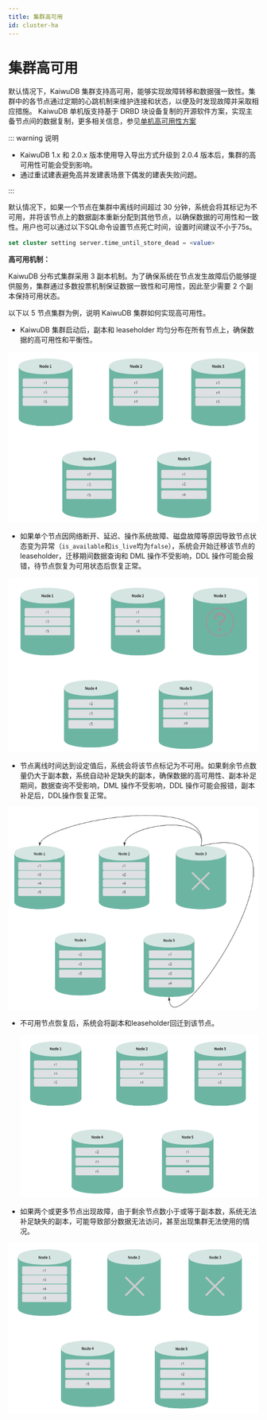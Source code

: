 ```yaml
---
title: 集群高可用
id: cluster-ha
---
```


# 集群高可用

默认情况下，KaiwuDB 集群支持高可用，能够实现故障转移和数据强一致性。集群中的各节点通过定期的心跳机制来维护连接和状态，以便及时发现故障并采取相应措施。
KaiwuDB 单机版支持基于 DRBD 块设备复制的开源软件方案，实现主备节点间的数据复制，更多相关信息，参见[单机高可用性方案](../best-practices/single-ha.md)

::: warning 说明
- KaiwuDB 1.x 和 2.0.x 版本使用导入导出方式升级到 2.0.4 版本后，集群的高可用性可能会受到影响。
- 通过重试建表避免高并发建表场景下偶发的建表失败问题。

:::

默认情况下，如果一个节点在集群中离线时间超过 30 分钟，系统会将其标记为不可用，并将该节点上的数据副本重新分配到其他节点，以确保数据的可用性和一致性。用户也可以通过以下SQL命令设置节点死亡时间，设置时间建议不小于75s。

```SQL
set cluster setting server.time_until_store_dead = <value>
```

**高可用机制：**

KaiwuDB 分布式集群采用 3 副本机制。为了确保系统在节点发生故障后仍能够提供服务，集群通过多数投票机制保证数据一致性和可用性，因此至少需要 2 个副本保持可用状态。

以下以 5 节点集群为例，说明 KaiwuDB 集群如何实现高可用性。

- KaiwuDB 集群启动后，副本和 leaseholder 均匀分布在所有节点上，确保数据的高可用性和平衡性。

![img](../static/db-operation/cluster-start.png)

- 如果单个节点因网络断开、延迟、操作系统故障、磁盘故障等原因导致节点状态变为异常（`is_available`和`is_live`均为`false`），系统会开始迁移该节点的leaseholder，迁移期间数据查询和 DML 操作不受影响，DDL 操作可能会报错，待节点恢复为可用状态后恢复正常。

![img](../static/db-operation/unhealthy.png)

- 节点离线时间达到设定值后，系统会将该节点标记为不可用。如果剩余节点数量仍大于副本数，系统自动补足缺失的副本，确保数据的高可用性、副本补足期间，数据查询不受影响，DML 操作不受影响，DDL 操作可能会报错，副本补足后，DDL操作恢复正常。

![img](../static/db-operation/dead.png)

- 不可用节点恢复后，系统会将副本和leaseholder回迁到该节点。
  
  ![img](../static/db-operation/recover.png)
- 如果两个或更多节点出现故障，由于剩余节点数小于或等于副本数，系统无法补足缺失的副本，可能导致部分数据无法访问，甚至出现集群无法使用的情况。

![img](../static/db-operation/cluster-dead.png)